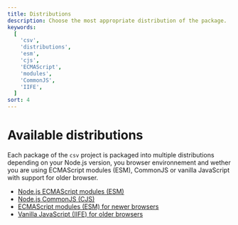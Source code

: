 ```yaml
---
title: Distributions
description: Choose the most appropriate distribution of the package.
keywords:
  [
    'csv',
    'distributions',
    'esm',
    'cjs',
    'ECMAScript',
    'modules',
    'CommonJS',
    'IIFE',
  ]
sort: 4
---
```


# Available distributions

Each package of the `csv` project is packaged into multiple distributions depending on your Node.js version, you browser environnement and wether you are using ECMAScript modules (ESM), CommonJS or vanilla JavaScript with support for older browser.

- [Node.js ECMAScript modules (ESM)](/project/distributions/nodejs_esm/)
- [Node.js CommonJS (CJS)](/project/distributions/nodejs_cjs/)
- [ECMAScript modules (ESM) for newer browsers](/project/distributions/browser_esm/)
- [Vanilla JavaScript (IIFE) for older browsers](/project/distributions/browser_iife/)
